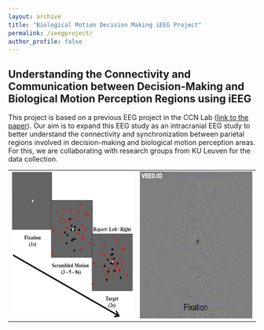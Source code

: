 ```yaml
---
layout: archive
title: "Biological Motion Decision Making iEEG Project"
permalink: /ieegproject/
author_profile: false
---
```


## Understanding the Connectivity and Communication between Decision-Making and Biological Motion Perception Regions using iEEG

This project is based on a previous EEG project in the CCN Lab ([link to the paper](https://www.sciencedirect.com/science/article/abs/pii/S0042698924000245?via%3Dihub)). Our aim is to expand this EEG study as an intracranial EEG study to better understand the connectivity and synchronization between parietal regions involved in decision-making and biological motion perception areas. For this, we are collaborating with research groups from KU Leuven for the data collection. 


<table style="border-collapse: collapse; border: none;">
<tr style="border: none; height: 200px;">
  <td style="border: none; text-align: center; vertical-align: middle;"><img src="/images/ieeg1.png" alt="ieeg1.png" height="300" /></td>
  <td  style="border: none; text-align: center; vertical-align: middle;"><img src="/images/image13.gif" alt="image13.gif" height="300" /></td>  

</tr>
